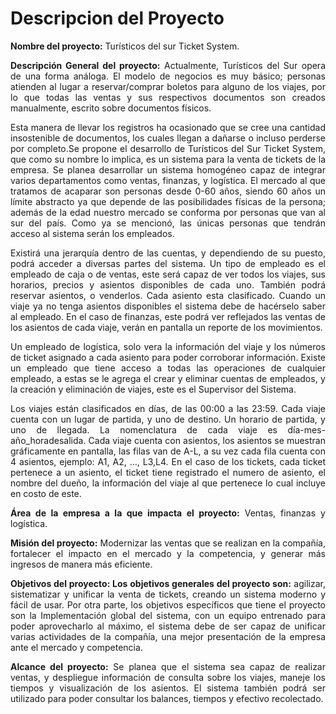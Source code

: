 <p><H1>Descripcion del Proyecto</H1></p>
<p><b>Nombre del proyecto:</b> Turísticos del sur Ticket System.</p>

<p ALIGN="justify"”><b>Descripción General del proyecto:</b> Actualmente, Turísticos del Sur opera de una forma análoga. 
El modelo de negocios es muy básico; personas atienden al lugar a reservar/comprar boletos para alguno de los viajes, 
por lo que todas las ventas y sus respectivos documentos son creados manualmente, escrito sobre documentos físicos.</p>

<p ALIGN="justify">Esta manera de llevar los registros ha ocasionado que se cree una cantidad insostenible de documentos, los cuales llegan a dañarse o 
incluso perderse por completo.Se propone el desarrollo de Turísticos del Sur Ticket System, que como su nombre lo implica, es un sistema 
para la venta de tickets de la empresa. Se planea desarrollar un sistema homogéneo capaz de integrar varios departamentos como ventas, 
finanzas, y logística. El mercado al que tratamos de acaparar son personas desde 0-60 años, siendo 60 años un límite abstracto ya que 
depende de las posibilidades físicas de la persona; además de la edad nuestro mercado se conforma por personas que van al sur del país. 
Como ya se mencionó, las únicas personas que tendrán acceso al sistema serán los empleados.</p> 

<p ALIGN="justify">Existirá una jerarquía dentro de las cuentas, y dependiendo de su puesto, podrá acceder a diversas partes del sistema. 
Un tipo de empleado es el empleado de caja o de ventas, este será capaz de ver todos los viajes, sus horarios, precios y asientos 
disponibles de cada uno. También podrá reservar asientos, o venderlos. Cada asiento esta clasificado. Cuando un viaje ya no tenga 
asientos disponibles el sistema debe de hacérselo saber al empleado. 
En el caso de finanzas, este podrá ver reflejados las ventas de los asientos de cada viaje, verán en pantalla un reporte de los movimientos.</p>

<p ALIGN="justify">Un empleado de logística, solo vera la información del viaje y los números de ticket asignado a cada asiento para poder corroborar información. 
Existe un empleado que tiene acceso a todas las operaciones de cualquier empleado, a estas se le agrega el crear y eliminar cuentas de empleados, 
y la creación y eliminación de viajes, este es el Supervisor del Sistema.</p>

<p ALIGN="justify">Los viajes están clasificados en días, de las 00:00 a las 23:59. Cada viaje cuenta con un lugar de partida, y uno de destino. 
Un horario de partida, y uno de llegada. La nomenclatura de cada viaje es día-mes-año_horadesalida. Cada viaje cuenta con asientos, los asientos 
se muestran gráficamente en pantalla, las filas van de A-L, a su vez cada fila cuenta con 4 asientos, ejemplo: A1, A2, …, L3,L4. 
En el caso de los tickets, cada ticket pertenece a un asiento, el ticket tiene registrado el numero de asiento, el nombre del dueño, la información 
del viaje al que pertenece lo cual incluye en costo de este.</p>


<p ALIGN="justify"><b>Área de la empresa a la que impacta el proyecto:</b> Ventas, finanzas y logística.</p>

<p ALIGN="justify"><b>Misión del proyecto:</b> Modernizar las ventas que se realizan en la compañía, fortalecer el impacto en el mercado y la competencia, 
y generar más ingresos de manera más eficiente.</p> 

<p ALIGN="justify"><b>Objetivos del proyecto: Los objetivos generales del proyecto son:</b> agilizar, sistematizar y unificar la venta de tickets, creando un 
sistema moderno y fácil de usar. Por otra parte, los objetivos específicos que tiene el proyecto son la Implementación global del sistema, 
con un equipo entrenado para poder aprovecharlo al máximo, el sistema debe de ser capaz de unificar varias actividades de la compañía, 
una mejor presentación de la empresa ante el mercado y competencia.</p>

<p ALIGN="justify"><b>Alcance del proyecto:</b> Se planea que el sistema sea capaz de realizar ventas, y despliegue información de consulta sobre los viajes, 
maneje los tiempos y visualización de los asientos. El sistema también podrá ser utilizado para poder consultar los balances, 
tiempos y efectivo recolectado.</p>


